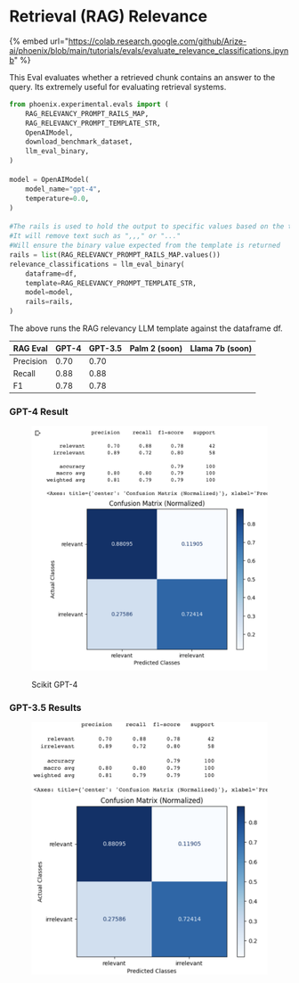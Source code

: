 # Retrieval (RAG) Relevance

{% embed url="https://colab.research.google.com/github/Arize-ai/phoenix/blob/main/tutorials/evals/evaluate_relevance_classifications.ipynb" %}

This Eval evaluates whether a retrieved chunk contains an answer to the query. Its extremely useful for evaluating retrieval systems.

```python
from phoenix.experimental.evals import (
    RAG_RELEVANCY_PROMPT_RAILS_MAP,
    RAG_RELEVANCY_PROMPT_TEMPLATE_STR,
    OpenAIModel,
    download_benchmark_dataset,
    llm_eval_binary,
)

model = OpenAIModel(
    model_name="gpt-4",
    temperature=0.0,
)

#The rails is used to hold the output to specific values based on the template
#It will remove text such as ",,," or "..."
#Will ensure the binary value expected from the template is returned 
rails = list(RAG_RELEVANCY_PROMPT_RAILS_MAP.values())
relevance_classifications = llm_eval_binary(
    dataframe=df,
    template=RAG_RELEVANCY_PROMPT_TEMPLATE_STR,
    model=model,
    rails=rails,
)
```

The above runs the RAG relevancy LLM template against the dataframe df.



| RAG Eval  | GPT-4 | GPT-3.5 | Palm 2 (soon) | Llama 7b (soon) |
| --------- | ----- | ------- | ------------- | --------------- |
| Precision | 0.70  | 0.70    |               |                 |
| Recall    | 0.88  | 0.88    |               |                 |
| F1        | 0.78  | 0.78    |               |                 |

### GPT-4 Result

<figure><img src="../../.gitbook/assets/Screenshot 2023-09-16 at 5.09.34 PM.png" alt=""><figcaption><p>Scikit GPT-4</p></figcaption></figure>

### GPT-3.5 Results

<figure><img src="../../.gitbook/assets/Screenshot 2023-09-16 at 5.20.06 PM.png" alt=""><figcaption></figcaption></figure>
